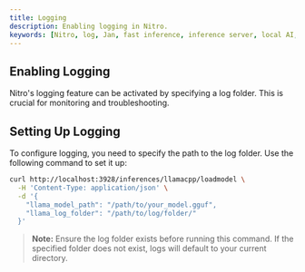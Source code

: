 ```yaml
---
title: Logging
description: Enabling logging in Nitro.
keywords: [Nitro, log, Jan, fast inference, inference server, local AI, large language model, OpenAI compatible, open source, llama]
---
```



## Enabling Logging

Nitro's logging feature can be activated by specifying a log folder. This is crucial for monitoring and troubleshooting.

## Setting Up Logging

To configure logging, you need to specify the path to the log folder. Use the following command to set it up:

```bash title="Config logging" {5}
curl http://localhost:3928/inferences/llamacpp/loadmodel \
  -H 'Content-Type: application/json' \
  -d '{
    "llama_model_path": "/path/to/your_model.gguf",
    "llama_log_folder": "/path/to/log/folder/"
  }'
```

> **Note:** Ensure the log folder exists before running this command. If the specified folder does not exist, logs will default to your current directory.